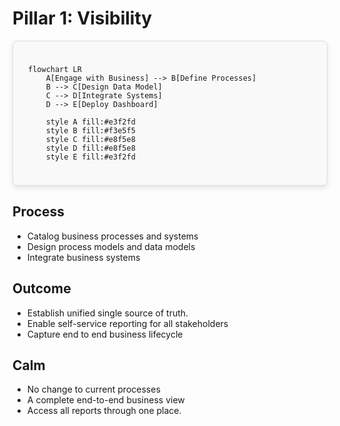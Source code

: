 # Pillar 1: Visibility

<style scoped>
/* We are now applying the nicer visual styles to this container.
  Crucially, there is NO fixed height, so it will grow to fit the diagram.
*/
.mermaid-container {
  padding: 1.5rem;
  border: 1px solid #ddd;
  border-radius: 8px;
  background-color: #f9f9f9;
  box-shadow: 0 4px 8px rgba(0,0,0,0.1);
}
</style>

<div class="mermaid-container justify-center">

```mermaid
flowchart LR
    A[Engage with Business] --> B[Define Processes]
    B --> C[Design Data Model]
    C --> D[Integrate Systems]
    D --> E[Deploy Dashboard]

    style A fill:#e3f2fd
    style B fill:#f3e5f5
    style C fill:#e8f5e8
    style D fill:#e8f5e8
    style E fill:#e3f2fd
```
</div>

<div class="grid grid-cols-3 gap-6 mt-8">

<div class="space-y-6" v-click>

## Process
- Catalog business processes and systems
- Design process models and data models
- Integrate business systems

</div>

<div class="space-y-6" v-click>

## Outcome
- Establish unified single source of truth.
- Enable self-service reporting for all stakeholders
- Capture end to end business lifecycle

</div>

<div class="space-y-6" v-click>

## Calm
- No change to current processes
- A complete end-to-end business view
- Access all reports through one place.

</div>

</div>